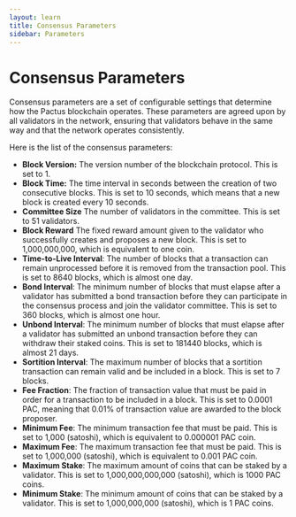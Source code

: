 ```yaml
---
layout: learn
title: Consensus Parameters
sidebar: Parameters
---
```


# Consensus Parameters

Consensus parameters are a set of configurable settings that determine how the Pactus blockchain operates.
These parameters are agreed upon by all validators in the network,
ensuring that validators behave in the same way and that the network operates consistently.

Here is the list of the consensus parameters:

- **Block Version:** The version number of the blockchain protocol.
  This is set to 1.
- **Block Time:** The time interval in seconds between the creation of two consecutive blocks.
  This is set to 10 seconds, which means that a new block is created every 10 seconds.
- **Committee Size** The number of validators in the committee.
  This is set to 51 validators.
- **Block Reward** The fixed reward amount given to the validator who successfully creates and proposes a new block.
  This is set to 1,000,000,000, which is equivalent to one coin.
- **Time-to-Live Interval**: The number of blocks that a transaction can remain unprocessed before
  it is removed from the transaction pool.
  This is set to 8640 blocks, which is almost one day.
- **Bond Interval**: The minimum number of blocks that must elapse after a validator has submitted a bond transaction
  before they can participate in the consensus process and join the validator committee.
  This is set to 360 blocks, which is almost one hour.
- **Unbond Interval**: The minimum number of blocks that must elapse after a validator has submitted
  an unbond transaction before
  they can withdraw their staked coins.
  This is set to 181440 blocks, which is almost 21 days.
- **Sortition Interval**: The maximum number of blocks that a sortition transaction can remain valid and be included
  in a block.
  This is set to 7 blocks.
- **Fee Fraction**: The fraction of transaction value that must be paid in order for a transaction to be included in a block.
  This is set to 0.0001 PAC, meaning that 0.01% of transaction value are awarded to the block proposer.
- **Minimum Fee**: The minimum transaction fee that must be paid.
  This is set to 1,000 (satoshi), which is equivalent to 0.000001 PAC coin.
- **Maximum Fee**: The maximum transaction fee that must be paid.
  This is set to 1,000,000 (satoshi), which is equivalent to 0.001 PAC coin.
- **Maximum Stake**: The maximum amount of coins that can be staked by a validator.
  This is set to 1,000,000,000,000 (satoshi), which is 1000 PAC coins.
- **Minimum Stake**: The minimum amount of coins that can be staked by a validator.
  This is set to 1,000,000,000 (satoshi), which is 1 PAC coins.
